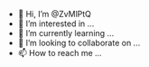 - 👋 Hi, I’m @ZvMlPtQ
- 👀 I’m interested in ...
- 🌱 I’m currently learning ...
- 💞️ I’m looking to collaborate on ...
- 📫 How to reach me ...

<!---
ZvMlPtQ/ZvMlPtQ is a ✨ special ✨ repository because its `README.md` (this file) appears on your GitHub profile.
You can click the Preview link to take a look at your changes.
--->
